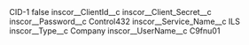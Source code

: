 <?xml version="1.0" encoding="UTF-8"?>
<CustomMetadata xmlns="http://soap.sforce.com/2006/04/metadata" xmlns:xsi="http://www.w3.org/2001/XMLSchema-instance" xmlns:xsd="http://www.w3.org/2001/XMLSchema">
    <label>CID-1</label>
    <protected>false</protected>
    <values>
        <field>inscor__ClientId__c</field>
        <value xsi:nil="true"/>
    </values>
    <values>
        <field>inscor__Client_Secret__c</field>
        <value xsi:nil="true"/>
    </values>
    <values>
        <field>inscor__Password__c</field>
        <value xsi:type="xsd:string">Control432</value>
    </values>
    <values>
        <field>inscor__Service_Name__c</field>
        <value xsi:type="xsd:string">ILS</value>
    </values>
    <values>
        <field>inscor__Type__c</field>
        <value xsi:type="xsd:string">Company</value>
    </values>
    <values>
        <field>inscor__UserName__c</field>
        <value xsi:type="xsd:string">C9fnu01</value>
    </values>
</CustomMetadata>

